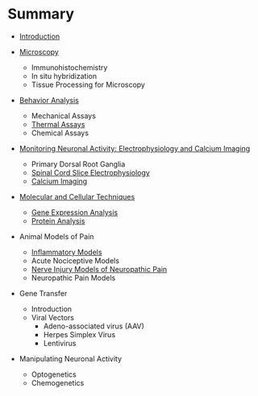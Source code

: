 # Summary

* [Introduction](README.md)

* [Microscopy](microscopy.md)
  * Immunohistochemistry
  * In situ hybridization
  * Tissue Processing for Microscopy
* [Behavior Analysis](behavior.md)
  * Mechanical Assays
  * [Thermal Assays](thermal-assays.md)
  * Chemical Assays
* [Monitoring Neuronal Activity: Electrophysiology and Calcium Imaging](electrophysiology.md)
  * Primary Dorsal Root Ganglia
  * [Spinal Cord Slice Electrophysiology](spinal-cord-slice-electrophysiology.md)
  * [Calcium Imaging](calcium-imaging.md)
* [Molecular and Cellular Techniques](molecularcellular-techniques.md)
  * [Gene Expression Analysis](gene-expression-analysis.md)
  * [Protein Analysis](protein-methods.md)

* Animal Models of Pain
  * [Inflammatory Models](inflammatory-models.md)
  * Acute Nociceptive Models
  * [Nerve Injury Models of Neuropathic Pain](nerve-injury-models-of-neuropathic-pain.md)
  * Neuropathic Pain Models

* Gene Transfer
  * Introduction
  * Viral Vectors
    * Adeno-associated virus \(AAV\)
    * Herpes Simplex Virus
    * Lentivirus

* Manipulating Neuronal Activity
  * Optogenetics
  * Chemogenetics



